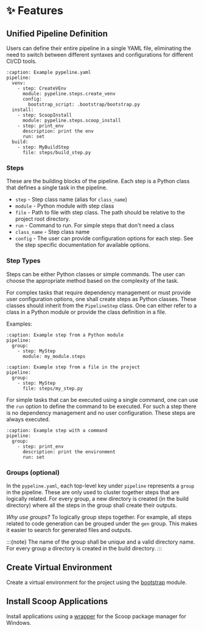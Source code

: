 # ✨ Features

## Unified Pipeline Definition

Users can define their entire pipeline in a single YAML file, eliminating the need to switch between different syntaxes and configurations for different CI/CD tools.

```{code-block} yaml
:caption: Example pypeline.yaml
pipeline:
  venv:
    - step: CreateVEnv
      module: pypeline.steps.create_venv
      config:
        bootstrap_script: .bootstrap/bootstrap.py
  install:
    - step: ScoopInstall
      module: pypeline.steps.scoop_install
    - step: print_env
      description: print the env
      run: set
  build:
    - step: MyBuildStep
      file: steps/build_step.py
```

### Steps

These are the building blocks of the pipeline. Each step is a Python class that defines a single task in the pipeline.

- `step` - Step class name (alias for `class_name`)
- `module` - Python module with step class
- `file` - Path to file with step class. The path should be relative to the project root directory.
- `run` - Command to run. For simple steps that don't need a class
- `class_name` - Step class name
- `config` - The user can provide configuration options for each step. See the step specific documentation for available options.

### Step Types

Steps can be either Python classes or simple commands. The user can choose the appropriate method based on the complexity of the task.

For complex tasks that require dependency management or must provide user configuration options, one shall create steps as Python classes.
These classes should inherit from the `PipelineStep` class. One can either refer to a class in a Python module or provide the class definition in a file.

Examples:

```{code-block} yaml
:caption: Example step from a Python module
pipeline:
  group:
    - step: MyStep
      module: my_module.steps
```

```{code-block} yaml
:caption: Example step from a file in the project
pipeline:
  group:
    - step: MyStep
      file: steps/my_step.py
```

For simple tasks that can be executed using a single command, one can use the `run` option to define the command to be executed.
For such a step there is no dependency management and no user configuration. These steps are always executed.

```{code-block} yaml
:caption: Example step with a command
pipeline:
  group:
    - step: print_env
      description: print the environment
      run: set
```

### Groups (optional)

In the `pypeline.yaml`, each top-level key under `pipeline` represents a `group` in the pipeline.
These are only used to cluster together steps that are logically related.
For every group, a new directory is created (in the build directory) where all the steps in the group shall create their outputs.

_Why use groups?_
To logically group steps together. For example, all steps related to code generation can be grouped under the `gen` group. This makes it easier to search for generated files and outputs.

:::{note}
The name of the group shall be unique and a valid directory name. For every group a directory is created in the build directory.
:::

## Create Virtual Environment

Create a virtual environment for the project using the [bootstrap](https://github.com/avengineers/bootstrap) module.

## Install Scoop Applications

Install applications using a [wrapper](https://python-app-dev.readthedocs.io/en/latest/features/scoop_wrapper.html) for the Scoop package manager for Windows.
